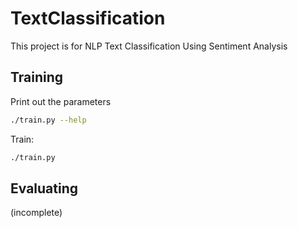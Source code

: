 # TextClassification
This project is for NLP Text Classification Using Sentiment Analysis


## Training
Print out the parameters

```bash
./train.py --help
```

Train:
```bash
./train.py
```

## Evaluating
(incomplete)